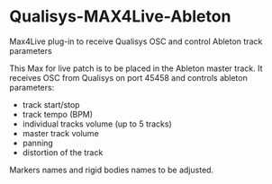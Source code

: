 # Qualisys-MAX4Live-Ableton
Max4Live plug-in to receive Qualisys OSC and control Ableton track parameters

This Max for live patch is to be placed in the Ableton master track.
It receives OSC from Qualisys on port 45458 and controls ableton parameters:
- track start/stop
- track tempo (BPM)
- individual tracks volume (up to 5 tracks)
- master track volume
- panning 
- distortion of the track

Markers names and rigid bodies names to be adjusted.


